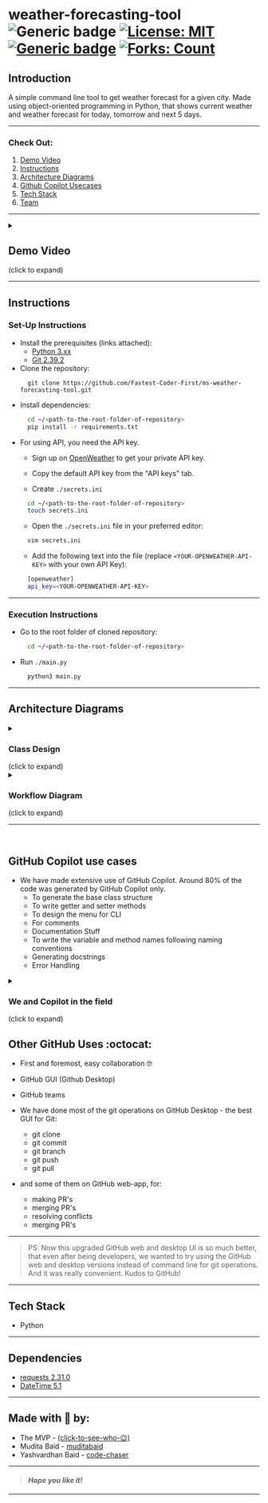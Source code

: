 
# weather-forecasting-tool &nbsp; ![Generic badge](https://img.shields.io/badge/Python-Project-red.svg) [![License: MIT](https://img.shields.io/badge/License-MIT-yellow.svg)](https://github.com/Fastest-Coder-First/ms-weather-forecasting-tool/blob/main/LICENSE) [![Generic badge](https://img.shields.io/badge/See-Team-blue.svg)](#made-with--by) [![Forks: Count](https://img.shields.io/github/forks/code-chaser/hotel-management-system?color=purple&label=Forks)](https://github.com/Fastest-Coder-First/ms-weather-forecasting-tool/network/members)
## Introduction 
A simple command line tool to get weather forecast for a given city. Made using object-oriented programming in Python, that shows current weather and weather forecast for today, tomorrow and next 5 days.
___

### Check Out:
1. [Demo Video](#demo-video)
1. [Instructions](#instructions)
2. [Architecture Diagrams](#architecture-diagrams)
3. [Github Copilot Usecases](#github-copilot-use-cases)
5. [Tech Stack](#tech-stack)
6. [Team](#made-with--by)
___

<details><summary><h2>Demo Video</h2> (click to expand)</summary>

https://github.com/Fastest-Coder-First/ms-weather-forecasting-tool/assets/63065397/2274af5f-0b65-48f3-9663-add984e8c7e1
</details>

<!-- https://github.com/Fastest-Coder-First/ms-weather-forecasting-tool/assets/63065397/87ee92f6-23aa-44aa-b567-12fe18cd0200 -->

___

## Instructions


<h3> Set-Up Instructions </h3>
    
- Install the prerequisites (links attached):
    - [Python 3.xx](https://www.python.org/downloads/)
    - [Git 2.39.2](https://git-scm.com/downloads)
- Clone the repository:
  ```git
    git clone https://github.com/Fastest-Coder-First/ms-weather-forecasting-tool.git
  ```
- Install dependencies:
  ```bash
    cd ~/<path-to-the-root-folder-of-repository>
    pip install -r requirements.txt
  ```
- For using API, you need the API key.
    - Sign up on [OpenWeather](https://home.openweathermap.org/) to get your private API key.
    - Copy the default API key from the "API keys" tab.
      
    - Create `./secrets.ini`
  ```bash
    cd ~/<path-to-the-root-folder-of-repository>
    touch secrets.ini
  ```
    - Open the `./secrets.ini` file in your preferred editor:
  ```bash
    vim secrets.ini
  ```
    - Add the following text into the file (replace `<YOUR-OPENWEATHER-API-KEY>` with your own API Key):
  ```bash
    [openweather]
    api_key=<YOUR-OPENWEATHER-API-KEY>
  ```

  
___

<h3> Execution Instructions </h3>
    
- Go to the root folder of cloned repository:
  ```bash
    cd ~/<path-to-the-root-folder-of-repository>
  ```
- Run `./main.py`
  ```bash
    python3 main.py
  ```

___

## Architecture Diagrams


<details><summary><h3> Class Design </h3> (click to expand)</summary>
    
![uml diagram](https://github.com/Fastest-Coder-First/ms-weather-forecasting-tool/assets/63065397/1fe92616-5aa4-4392-a1b3-f02a0e526811)

</details>


<details><summary><h3> Workflow Diagram </h3> (click to expand)</summary>
    
![architecture diagram](https://github.com/Fastest-Coder-First/ms-weather-forecasting-tool/assets/63065397/3a4c3713-68d2-4ff7-a04d-9ba2d22be117)

</details>

___

<br>

## GitHub Copilot use cases
- We have made extensive use of GitHub Copilot. Around 80% of the code was generated by GitHub Copilot only.
    - To generate the base class structure
    - To write getter and setter methods
    - To design the menu for CLI
    - For comments
    - Documentation Stuff
    - To write the variable and method names following naming conventions
    - Generating docstrings
    - Error Handling
 

<details><summary><h3> We and Copilot in the field </h3> (click to expand)</summary>

https://github.com/Fastest-Coder-First/ms-weather-forecasting-tool/assets/63065397/cb149232-0275-49d5-becb-3b5063fdef53

https://github.com/Fastest-Coder-First/ms-weather-forecasting-tool/assets/63065397/530d8bf2-524f-4120-8730-4da50304bcce


So, just like that, GitHub Copilot helped us accelerate our coding part and helped us complete in time. Be it writing docstrings, handling errors or anyhing, it'll generate the code for you just the way you like it, by reading your code files themselves.
___
> I've been using GitHub Copilot since its launch. I was really excited and curious when it was announced (back in 2021). After the launch, it has been an inseparable part of my coding journey. I just love it! It's just... (no words!). Thanks, GitHub!


</details>


## Other GitHub Uses :octocat:
- First and foremost, easy collaboration 🤓
- GitHub GUI (Github Desktop)
- GitHub teams
  
- We have done most of the git operations on GitHub Desktop - the best GUI for Git:
    - git clone
    - git commit
    - git branch
    - git push
    - git pull
      
- and some of them on GitHub web-app, for:
    - making PR's
    - merging PR's
    - resolving conflicts
    - merging PR's

___

> PS: Now this upgraded GitHub web and desktop UI is so much better, that even after being developers, we wanted to try using the GitHub web and desktop versions instead of command line for git operations. And it was really convenient. Kudos to GitHub!

___

## Tech Stack
- Python

___

## Dependencies
- [requests 2.31.0](https://pypi.org/project/requests/)
- [DateTime 5.1](https://pypi.org/project/DateTime/)
  
___


## Made with 🤍 by:

- The MVP - [(click-to-see-who-😉)](https://github.com/features/copilot)
- Mudita Baid - [muditabaid](https://github.com/muditabaid)
- Yashvardhan Baid - [code-chaser](https://github.com/code-chaser)



___
> #### _*Hope you like it!*_
___
